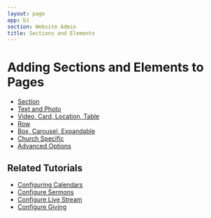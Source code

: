 ```yaml
---
layout: page
app: b1
section: Website Admin
title: Sections and Elements
---
```


# Adding Sections and Elements to Pages


<div id="videoContainer">
  <ul id="playlist">
      <li class="active"><a href="/videos/b1/website/sections/output.mp4">Section</a></li>
      <li><a href="/videos/b1/website/text-photo/output.mp4">Text and Photo</a></li>
      <li><a href="/videos/b1/website/video-card-location/output.mp4">Video, Card, Location, Table</a></li>
      <li><a href="/videos/b1/website/rows/output.mp4">Row</a></li>
      <li><a href="/videos/b1/website/containers/output.mp4">Box, Carousel, Expandable</a></li>
      <li><a href="/videos/b1/website/church/output.mp4">Church Specific</a></li>
      <li><a href="/videos/b1/website/advanced/output.mp4">Advanced Options</a></li>
  </ul>
</div>

## Related Tutorials
- <a href="/b1/calendars/">Configuring Calendars</a>
- <a href="/b1/streaming/sermons.html">Configure Sermons</a>
- <a href="/b1/streaming/initial-setup.html">Configure Live Stream</a>
- <a href="/chums/giving.html">Configure Giving</a>